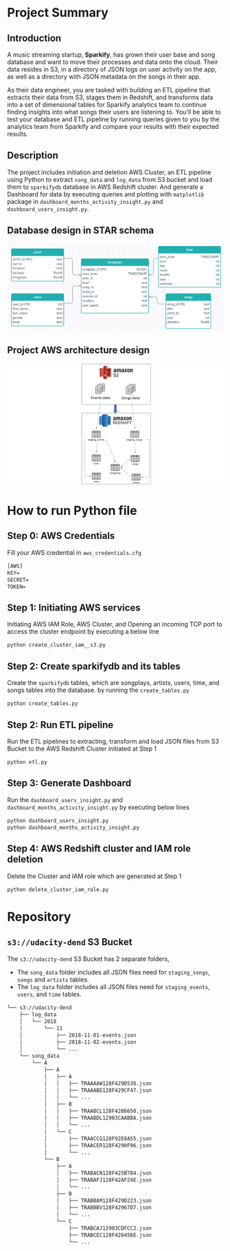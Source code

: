 # Project Summary
## Introduction
A music streaming startup, **Sparkify**, has grown their user base and song database and want to move 
their processes and data onto the cloud. Their data resides in S3, in a directory of JSON logs 
on user activity on the app, as well as a directory with JSON metadata on the songs in their app.

As their data engineer, you are tasked with building an ETL pipeline that extracts their data 
from S3, stages them in Redshift, and transforms data into a set of dimensional tables for Sparkify 
analytics team to continue finding insights into what songs their users are listening to. You'll 
be able to test your database and ETL pipeline by running queries given to you by the analytics 
team from Sparkify and compare your results with their expected results.

## Description
The project includes initiation and deletion AWS Cluster, an ETL pipeline using Python to extract `song_data` 
and `log_data` from S3 bucket and load them to `sparkifydb` database in AWS Redshift cluster. 
And generate a Dashboard for data by executing queries and plotting with `matplotlib` package 
in `dashboard_months_activity_insight.py` and `dashboard_users_insight.py`.

## Database design in STAR schema
![Sparkify_star_schema.PNG](project3_star_schema.png "sparkifydb STAR schema")

## Project AWS architecture design
![AWS architecture design.PNG](project3_achitecture.png "AWS architecture design")

# How to run Python file
## Step 0: AWS Credentials
Fill your AWS credential in `aws_credentials.cfg` 
```buildoutcfg
[AWS]
KEY=
SECRET=
TOKEN=

```
## Step 1: Initiating AWS services
Initiating AWS IAM Role, AWS Cluster, and Opening an incoming TCP port to access the cluster endpoint by 
executing a below line
```commandline
python create_cluster_iam__s3.py
```

## Step 2: Create sparkifydb and its tables 
Create the `sparkifydb` tables, which are songplays, artists, users, time, and songs tables into the database.
by running the `create_tables.py`

```commandline
python create_tables.py
```

## Step 2: Run ETL pipeline
Run the ETL pipelines to extracting, transform and load JSON files from S3 Bucket to the AWS Redshift Cluster 
initiated at Step 1
```commandline
python etl.py
```

## Step 3: Generate Dashboard
Run the `dashboard_users_insight.py` and `dashboard_months_activity_insight.py` by executing below lines
```commandline
python dashboard_users_insight.py
python dashboard_months_activity_insight.py
```

## Step 4: AWS Redshift cluster and IAM role deletion
Delete the Cluster and IAM role which are generated at Step 1
```commandline
python delete_cluster_iam_role.py
```


# Repository
## `s3://udacity-dend` S3 Bucket
The `s3://udacity-dend` S3 Bucket has 2 separate folders, 
* The `song_data` folder includes all JSON files need for `staging_songs`, `songs` and `artists` tables.
* The `log_data` folder includes all JSON files need for `staging_events`, `users`, and `time` tables.
```
└── s3://udacity-dend
    ├── log_data
    │   └── 2018
    │       └── 11
    │           ├── 2018-11-01-events.json
    │           ├── 2018-11-02-events.json
    │           └── ...
    └── song_data
        └── A
            ├── A
            │   ├── A
            │   │   ├── TRAAAAW128F429D538.json
            │   │   ├── TRAAABD128F429CF47.json
            │   │   └── ...
            │   ├── B
            │   │   ├── TRAABCL128F4286650.json
            │   │   ├── TRAABDL12903CAABBA.json
            │   │   └── ...
            │   └── C
            │       ├── TRAACCG128F92E8A55.json
            │       ├── TRAACER128F4290F96.json
            │       └── ...
            └── B
                ├── A
                │   ├── TRABACN128F425B784.json
                │   ├── TRABAFJ128F42AF24E.json
                │   └── ...
                ├── B
                │   ├── TRABBAM128F429D223.json
                │   ├── TRABBBV128F42967D7.json
                │   └── ...
                └── C
                    ├── TRABCAJ12903CDFCC2.json
                    ├── TRABCEC128F426456E.json
                    └── ...
```

